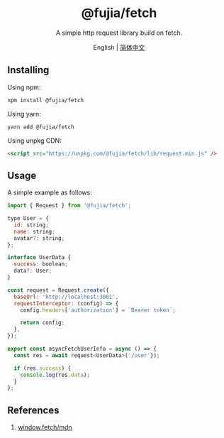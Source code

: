 <div align="center">
  <h1>@fujia/fetch</h1>
</div>

<div align="center">

A simple http request library build on fetch.

</div>

<div align="center">

English | [简体中文](./README.zh-CN.md)

</div>

## Installing

Using npm:

```sh
npm install @fujia/fetch
```

Using yarn:

```sh
yarn add @fujia/fetch
```

Using unpkg CDN:

```html
<script src="https://unpkg.com/@fujia/fetch/lib/request.min.js" />
```

## Usage

A simple example as follows:

```js
import { Request } from '@fujia/fetch';

type User = {
  id: string;
  name: string;
  avatar?: string;
};

interface UserData {
  success: boolean;
  data?: User;
}

const request = Request.create({
  baseUrl: 'http://localhost:3001',
  requestInterceptor: (config) => {
    config.headers['authorization'] = `Bearer token`;

    return config;
  },
});

export const asyncFetchUserInfo = async () => {
  const res = await request<UserData>('/user'});

  if (res.success) {
    console.log(res.data);
  }
};
```

## References

1. [window.fetch/mdn](https://developer.mozilla.org/en-US/docs/Web/API/Fetch_API)
